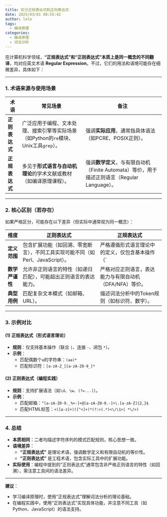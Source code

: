 ```yaml
---
title: 区分正规表达式和正则表达式
date: 2025/03/01 08:55:42
author: lele
tags:
  - 编译原理
categories:
  - 编译原理
  - 词法分析
---
```

在计算机科学领域，**“正规表达式”和“正则表达式”本质上是同一概念的不同翻译**，均对应英文术语 **Regular Expression**。不过，它们的用法和语境可能存在细微差异，具体如下：

---

### **1. 术语来源与使用场景**
| **术语**    | **常见场景**                                             | **备注**                                                           |
| --------- | ---------------------------------------------------- | ---------------------------------------------------------------- |
| **正则表达式** | 广泛应用于编程、文本处理、搜索引擎等实际场景（如Python的`re`模块、Unix工具`grep`）。 | 强调**实际应用**，通常指具体语法（如PCRE、POSIX正则）。                               |
| **正规表达式** | 多见于**形式语言与自动机理论**的学术文献或教材（如编译原理课程）。                  | 强调**数学定义**，与有限自动机（Finite Automata）等价，用于描述正则语言（Regular Language）。 |

---

### **2. 核心区别（若存在）**
如果严格区分，可能存在以下差异（但实际中通常视为同一概念）：

| **维度**         | **正则表达式**                                                                 | **正规表达式**                                                                 |
|------------------|-------------------------------------------------------------------------------|-------------------------------------------------------------------------------|
| **定义范围**     | 包含扩展功能（如回溯、零宽断言），不同工具实现可能不同（如Perl、JavaScript）。              | 严格遵循形式语言理论中的定义，仅包含基本操作（`|`、`*`、`+`、`()`等），无扩展语法。             |
| **数学严谨性**   | 允许非正则语言的特性（如递归匹配），可能超出正则语言的表达能力。                             | 严格对应正则语言，表达能力与有限自动机（DFA/NFA）等价。                                   |
| **典型用例**     | 匹配复杂文本模式（如邮箱、URL）。                                               | 描述词法分析中的Token规则（如标识符、数字）。                                           |

---

### **3. 示例对比**
#### **(1) 正规表达式（形式语言理论）**
- **规则**：仅支持基本操作（联合 `|`、连接 `·`、闭包 `*`）。
- **示例**：  
  - 匹配偶数个`a`的字符串：`(aa)*`  
  - 匹配标识符：`[a-zA-Z_][a-zA-Z0-9_]*`

#### **(2) 正则表达式（编程实践）**
- **规则**：支持扩展语法（如`\d`、`\w`、`(?=...)`）。
- **示例**：  
  - 匹配邮箱：`^[a-zA-Z0-9._%+-]+@[a-zA-Z0-9.-]+\.[a-zA-Z]{2,}$`  
  - 匹配HTML标签：`<([a-z]+)([^<]+)*(?:>(.*)<\/\1>| *\/>)`

---

### **4. 总结**
- **本质相同**：二者均描述字符序列的模式匹配规则，核心思想一致。
- **语境差异**：  
  - **“正规表达式”** 是理论术语，强调数学定义和有限自动机的等价性。  
  - **“正则表达式”** 是工程术语，包含实际工具中的扩展功能。
- **实际使用**：编程中提到的“正则表达式”通常包含非严格正则语言的特性（如回溯），需注意工具间的语法差异。

---

**建议**：  
- 学习编译原理时，使用“正规表达式”理解词法分析的理论基础。  
- 在编程实践中，使用“正则表达式”实现具体功能，并注意不同工具（如Python、JavaScript）的语法支持。